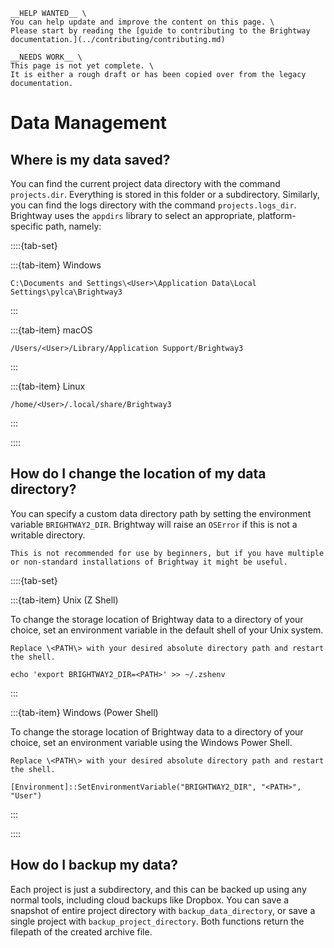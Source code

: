 ```{attention}
__HELP WANTED__ \
You can help update and improve the content on this page. \
Please start by reading the [guide to contributing to the Brightway documentation.](../contributing/contributing.md)
```

```{warning}
__NEEDS WORK__ \
This page is not yet complete. \
It is either a rough draft or has been copied over from the legacy documentation.
```

# Data Management

## Where is my data saved?

You can find the current project data directory with the command `projects.dir`. Everything is stored in this folder or a subdirectory. Similarly, you can find the logs directory with the command `projects.logs_dir`. Brightway uses the `appdirs` library to select an appropriate, platform-specific path, namely:



::::{tab-set}

:::{tab-item} Windows

```
C:\Documents and Settings\<User>\Application Data\Local Settings\pylca\Brightway3
```
:::

:::{tab-item} macOS

```
/Users/<User>/Library/Application Support/Brightway3
```

:::

:::{tab-item} Linux

```
/home/<User>/.local/share/Brightway3
```

:::

::::


## How do I change the location of my data directory?

You can specify a custom data directory path by setting the environment variable `BRIGHTWAY2_DIR`. Brightway will raise an `OSError` if this is not a writable directory.

```{warning}
This is not recommended for use by beginners, but if you have multiple or non-standard installations of Brightway it might be useful.
```

::::{tab-set}

:::{tab-item} Unix (Z Shell)

To change the storage location of Brightway data to a directory of your choice, set an environment variable in the default shell of your Unix system. 

```{note}
Replace \<PATH\> with your desired absolute directory path and restart the shell.
```

```
echo 'export BRIGHTWAY2_DIR=<PATH>' >> ~/.zshenv
```

:::

:::{tab-item} Windows (Power Shell)

To change the storage location of Brightway data to a directory of your choice, set an environment variable using the Windows Power Shell.

```{note}
Replace \<PATH\> with your desired absolute directory path and restart the shell.
```

```
[Environment]::SetEnvironmentVariable("BRIGHTWAY2_DIR", "<PATH>", "User")
```

:::

::::

## How do I backup my data?

Each project is just a subdirectory, and this can be backed up using any normal tools, including cloud backups like Dropbox. You can save a snapshot of entire project directory with `backup_data_directory`, or save a single project with `backup_project_directory`. Both functions return the filepath of the created archive file.
